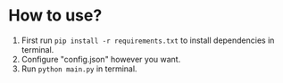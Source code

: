 # How to use?
1. First run ```pip install -r requirements.txt``` to install dependencies in terminal.
2. Configure "config.json" however you want.
3. Run ```python main.py``` in terminal.
